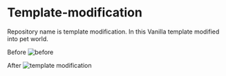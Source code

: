 # Template-modification
Repository name is template modification. In this Vanilla template modified into pet world.

Before
![before](https://user-images.githubusercontent.com/92078186/142149649-ddee45fb-221f-48c7-80f9-9d296a969ce1.png)

After
![template modification](https://user-images.githubusercontent.com/92078186/142148158-947c4bdd-45b6-4898-a6c5-f2bbcbff2769.png)
 
